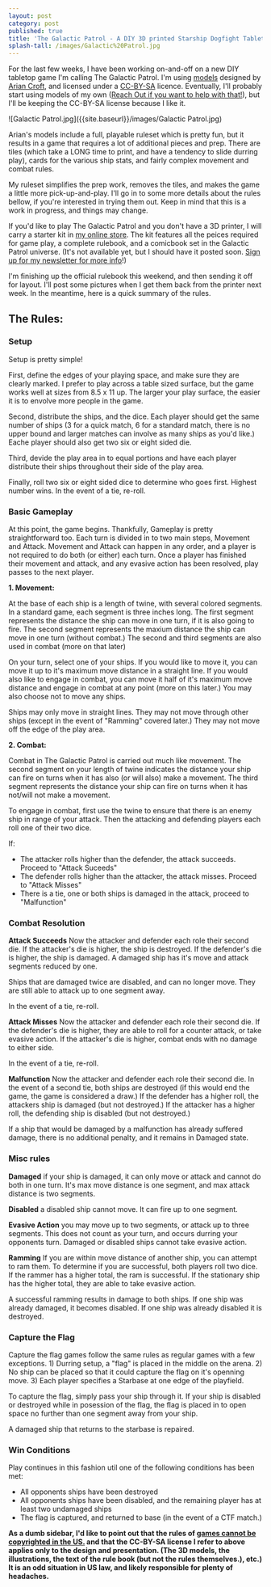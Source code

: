 ```yaml
---
layout: post
category: post
published: true
title: 'The Galactic Patrol - A DIY 3D printed Starship Dogfight Tabletop game '
splash-tall: /images/Galactic%20Patrol.jpg
---
```


For the last few weeks, I have been working on-and-off on a new DIY tabletop game I'm calling The Galactic Patrol. I'm using [models](http://www.thingiverse.com/thing:126347) designed by [Arian Croft](http://www.thingiverse.com/dutchmogul/about), and licensed under a [CC-BY-SA](https://creativecommons.org/licenses/by-sa/4.0/legalcode) licence. Eventually, I'll probably start using models of my own ([Reach Out if you want to help with that!](https://mastodon.social/ajroach42)), but I'll be keeping the CC-BY-SA license because I like it.  

![Galactic Patrol.jpg]({{site.baseurl}}/images/Galactic Patrol.jpg)

Arian's models include a full, playable ruleset which is pretty fun, but it results in a game that requires a lot of additional pieces and prep. There are tiles (which take a LONG time to print, and have a tendency to slide durring play), cards for the various ship stats, and fairly complex movement and combat rules. 

My ruleset simplifies the prep work, removes the tiles, and makes the game a little more pick-up-and-play. I'll go in to some more details about the rules bellow, if you're interested in trying them out. Keep in mind that this is a work in progress, and things may change. 

If you'd like to play The Galactic Patrol and you don't have a 3D printer, I will carry a starter kit in [my online store](http://spaceageideas.com). The kit features all the peices required for game play, a complete rulebook, and a comicbook set in the Galactic Patrol universe. (It's not available yet, but I should have it posted soon. [Sign up for my newsletter for more info](http://tinyletter.com/ajroach42)!)

I'm finishing up the official rulebook this weekend, and then sending it off for layout. I'll post some pictures when I get them back from the printer next week. In the meantime, here is a quick summary of the rules. 

## The Rules: 

### Setup 

Setup is pretty simple! 

First, define the edges of your playing space, and make sure they are clearly marked. I prefer to play across a table sized surface, but the game works well at sizes from 8.5 x 11 up. The larger your play surface, the easier it is to envolve more people in the game. 

Second, distribute the ships, and the dice. Each player should get the same number of ships (3 for a quick match, 6 for a standard match, there is no upper bound and larger matches can involve as many ships as you'd like.) Eache player should also get two six or eight sided die. 

Third, devide the play area in to equal portions and have each player distribute their ships throughout their side of the play area. 

Finally, roll two six or eight sided dice to determine who goes first. Highest number wins. In the event of a tie, re-roll. 

### Basic Gameplay 

At this point, the game begins. Thankfully, Gameplay is pretty straightforward too. Each turn is divided in to two main steps, Movement and Attack. Movement and Attack can happen in any order, and a player is not required to do both (or either) each turn. Once a player has finished their movement and attack, and any evasive action has been resolved, play passes to the next player. 


**1. Movement:**

At the base of each ship is a length of twine, with several colored segments. In a standard game, each segment is three inches long. The first segment represents the distance the ship can move in one turn, if it is also going to fire. The second segment represents the maxium distance the ship can move in one turn (without combat.) The second and third segments are also used in combat (more on that later)

On your turn, select one of your ships. If you would like to move it, you can move it up to it's maximum move distance in a straight line. If you would also like to engage in combat, you can move it half of it's maximum move distance and engage in combat at any point (more on this later.) You may also choose not to move any ships. 

Ships may only move in straight lines. They may not move through other ships (except in the event of "Ramming" covered later.) They may not move off the edge of the play area. 

**2. Combat:**

Combat in The Galactic Patrol is carried out much like movement. The second segment on your length of twine indicates the distance your ship can fire on turns when it has also (or will also) make a movement. The third segment represents the distance your ship can fire on turns when it has not/will not make a movement. 

To engage in combat, first use the twine to ensure that there is an enemy ship in range of your attack. Then the attacking and defending players each roll one of their two dice. 

If: 

- The attacker rolls higher than the defender, the attack succeeds. Proceed to "Attack Suceeds"  
- The defender rolls higher than the attacker, the attack misses. Proceed to "Attack Misses"
- There is a tie, one or both ships is damaged in the attack, proceed to "Malfunction"

### Combat Resolution  

**Attack Succeeds**
Now the attacker and defender each role their second die. If the attacker's die is higher, the ship is destroyed. If the defender's die is higher, the ship is damaged. A damaged ship has it's move and attack segments reduced by one. 

Ships that are damaged twice are disabled, and can no longer move. They are still able to attack up to one segment away. 

In the event of a tie, re-roll. 

**Attack Misses** 
Now the attacker and defender each role their second die. If the defender's die is higher, they are able to roll for a counter attack, or take evasive action. If the attacker's die is higher, combat ends with no damage to either side. 

In the event of a tie, re-roll. 

**Malfunction** 
Now the attacker and defender each role their second die. In the event of a second tie, both ships are destroyed (if this would end the game, the game is considered a draw.) If the defender has a higher roll, the attackers ship is damaged (but not destroyed.) If the attacker has a higher roll, the defending ship is disabled (but not destroyed.) 

If a ship that would be damaged by a malfunction has already suffered damage, there is no additional penalty, and it remains in Damaged state. 

### Misc rules 

**Damaged** if your ship is damaged, it can only move or attack and cannot do both in one turn. It's max move distance is one segment, and max attack distance is two segments. 

**Disabled** a disabled ship cannot move. It can fire up to one segment. 

**Evasive Action** you may move up to two segments, or attack up to three segments. This does not count as your turn, and occurs durring your opponents turn. Damaged or disabled ships cannot take evasive action. 

**Ramming** If you are within move distance of another ship, you can attempt to ram them. To determine if you are successful, both players roll two dice. If the rammer has a higher total, the ram is successful. If the stationary ship has the higher total, they are able to take evasive action. 

A successful ramming results in damage to both ships. If one ship was already damaged, it becomes disabled. If one ship was already disabled it is destroyed. 


### Capture the Flag

Capture the flag games follow the same rules as regular games with a few exceptions. 1) Durring setup, a "flag" is placed in the middle on the arena. 2) No ship can be placed so that it could capture the flag on it's openning move. 3) Each player specifies a Starbase at one edge of the playfield. 

To capture the flag, simply pass your ship through it. If your ship is disabled or destroyed while in posession of the flag, the flag is placed in to open space no further than one segment away from your ship. 

A damaged ship that returns to the starbase is repaired. 

### Win Conditions 

Play continues in this fashion util one of the following conditions has been met: 

- All opponents ships have been destroyed 
- All opponents ships have been disabled, and the remaining player has at least two undamaged ships 
- The flag is captured, and returned to base (in the event of a CTF match.)


__As a dumb sidebar, I'd like to point out that the rules of [games cannot be copyrighted in the US.](https://boardgamegeek.com/thread/493249/mythbusting-game-design-and-copyright-trademarks-a) and that the CC-BY-SA license I refer to above applies only to the design and presentation. (The 3D models, the illustrations, the text of the rule book (but not the rules themselves.), etc.) It is an odd situation in US law, and likely responsible for plenty of headaches.__ 